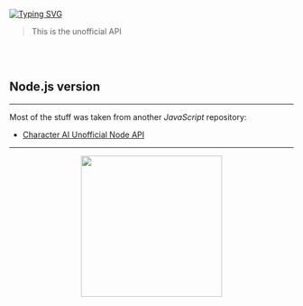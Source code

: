
[![Typing SVG](https://readme-typing-svg.herokuapp.com?color=%2336BCF7&lines=Python+wrapper+for+beta.character.ai)](https://git.io/typing-svg)
>This is the unofficial API

<br><br/>
## Node.js version
---

Most of the stuff was taken from another _JavaScript_ repository:

- [Character AI Unofficial Node API](https://github.com/realcoloride/node_characterai)

--- 

<div id="header" align="center">
  <img src="https://media.tenor.com/oBAv0Q0H8O4AAAAi/scratch-cat.gif" width="250"/>
</div>
